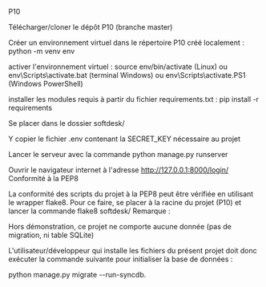 P10

Télécharger/cloner le dépôt P10 (branche master)

Créer un environnement virtuel dans le répertoire P10 créé localement : python -m venv env

activer l'environnement virtuel : source env/bin/activate (Linux) ou env\\Scripts\\activate.bat (terminal Windows) ou env\\Scripts\\activate.PS1 (Windows PowerShell)

installer les modules requis à partir du fichier requirements.txt : pip install -r requirements

Se placer dans le dossier softdesk/

Y copier le fichier .env contenant la SECRET_KEY nécessaire au projet

Lancer le serveur avec la commande python manage.py runserver

Ouvrir le navigateur internet à l'adresse http://127.0.0.1:8000/login/
Conformité à la PEP8

La conformité des scripts du projet à la PEP8 peut être vérifiée en utilisant le wrapper flake8.
Pour ce faire, se placer à la racine du projet (P10) et lancer la commande flake8 softdesk/
Remarque :

Hors démonstration, ce projet ne comporte aucune donnée (pas de migration, ni table SQLite)

L'utilisateur/développeur qui installe les fichiers du présent projet doit donc exécuter la commande suivante pour initialiser la base de données :

python manage.py migrate --run-syncdb.